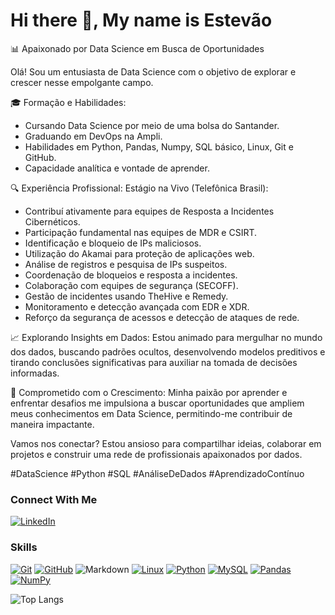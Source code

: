 # Hi there 👋, My name is Estevão

📊 Apaixonado por Data Science em Busca de Oportunidades

Olá! Sou um entusiasta de Data Science com o objetivo de explorar e crescer nesse empolgante campo.

🎓 Formação e Habilidades:
- Cursando Data Science por meio de uma bolsa do Santander.
- Graduando em DevOps na Ampli.
- Habilidades em Python, Pandas, Numpy, SQL básico, Linux, Git e GitHub.
- Capacidade analítica e vontade de aprender.

🔍 Experiência Profissional:
Estágio na Vivo (Telefônica Brasil):
- Contribuí ativamente para equipes de Resposta a Incidentes Cibernéticos.
- Participação fundamental nas equipes de MDR e CSIRT.
- Identificação e bloqueio de IPs maliciosos.
- Utilização do Akamai para proteção de aplicações web.
- Análise de registros e pesquisa de IPs suspeitos.
- Coordenação de bloqueios e resposta a incidentes.
- Colaboração com equipes de segurança (SECOFF).
- Gestão de incidentes usando TheHive e Remedy.
- Monitoramento e detecção avançada com EDR e XDR.
- Reforço da segurança de acessos e detecção de ataques de rede.

📈 Explorando Insights em Dados:
Estou animado para mergulhar no mundo dos dados, buscando padrões ocultos, desenvolvendo modelos preditivos e tirando conclusões significativas para auxiliar na tomada de decisões informadas.

🚀 Comprometido com o Crescimento:
Minha paixão por aprender e enfrentar desafios me impulsiona a buscar oportunidades que ampliem meus conhecimentos em Data Science, permitindo-me contribuir de maneira impactante.

Vamos nos conectar? Estou ansioso para compartilhar ideias, colaborar em projetos e construir uma rede de profissionais apaixonados por dados.

#DataScience #Python #SQL #AnáliseDeDados #AprendizadoContínuo

### Connect With Me
[![LinkedIn](https://img.shields.io/badge/-LinkedIn-000?style=for-the-badge&logo=linkedin&logoColor=30A3DC)](https://www.linkedin.com/in/tevolve/)

### Skills
[![Git](https://img.shields.io/badge/Git-000?style=for-the-badge&logo=git&logoColor=E94D5F)](https://git-scm.com/doc) 
[![GitHub](https://img.shields.io/badge/GitHub-000?style=for-the-badge&logo=github&logoColor=30A3DC)](https://docs.github.com/)
![Markdown](https://img.shields.io/badge/Markdown-000?style=for-the-badge&logo=markdown)
[![Linux](https://img.shields.io/badge/Linux-000?style=for-the-badge&logo=linux&logoColor=FFFF00)](https://linux.org/)
[![Python](https://img.shields.io/badge/python-000?style=for-the-badge&logo=python&logoColor=0000FF)](https://python.org/)
[![MySQL](https://img.shields.io/badge/mysql-000?style=for-the-badge&logo=mysql&logoColor=white)](https://www.mysql.com/)
[![Pandas](https://img.shields.io/badge/pandas-000?style=for-the-badge&logo=pandas&logoColor=white)](https://pandas.pydata.org/)
[![NumPy](https://img.shields.io/badge/numpy-000?style=for-the-badge&logo=numpy&logoColor=00BFFF)](https://numpy.org/)

![Top Langs](https://github-readme-stats-git-masterrstaa-rickstaa.vercel.app/api/top-langs/?username=TEVOLVE&bg_color=000&border_color=30A3DC&title_color=E94D5F&text_color=FFF)

